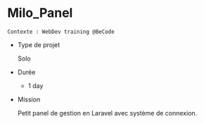 # Milo_Panel

    Contexte : WebDev training @BeCode

* Type de projet

    Solo

* Durée  

    * 1 day

* Mission  

    Petit panel de gestion en Laravel avec système de connexion.


